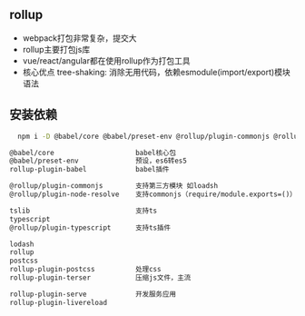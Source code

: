 
## rollup
- webpack打包非常复杂，提交大
- rollup主要打包js库
- vue/react/angular都在使用rollup作为打包工具
- 核心优点 tree-shaking: 消除无用代码，依赖esmodule(import/export)模块语法

## 安装依赖
```sh
  npm i -D @babel/core @babel/preset-env @rollup/plugin-commonjs @rollup/plugin-node-resolve @rollup/plugin-typescript lodash rollup rollup-plugin-babel postcss rollup-plugin-postcss rollup-plugin-terser tslib typescript rollup-plugin-serve rollup-plugin-livereload
```
```md
@babel/core                    babel核心包
@babel/preset-env              预设，es6转es5
rollup-plugin-babel            babel插件

@rollup/plugin-commonjs        支持第三方模块 如loadsh
@rollup/plugin-node-resolve    支持commonjs（require/module.exports=()）

tslib                          支持ts
typescript 
@rollup/plugin-typescript      支持ts插件

lodash 
rollup 
postcss 
rollup-plugin-postcss          处理css
rollup-plugin-terser           压缩js文件，主流

rollup-plugin-serve            开发服务应用
rollup-plugin-livereload
```
